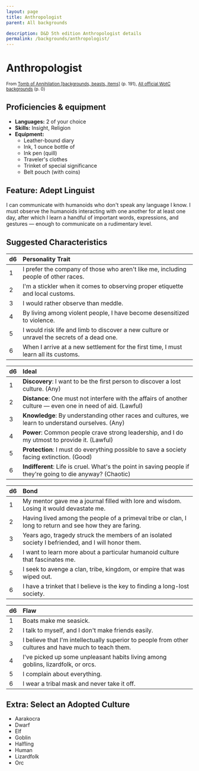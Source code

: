 ```yaml
---
layout: page
title: Anthropologist
parent: All backgrounds

description: D&D 5th edition Anthropologist details
permalink: /backgrounds/anthropologist/
---
```

# Anthropologist

<small>From <a target="_blank" href="https://dnd.wizards.com/products/tabletop-games/rpg-products/tomb-annihilation">Tomb of Annihilation [backgrounds, beasts, items]</a> (p. 191), <a target="_blank" href="https://flapkan.com/faq#What-is-the-source-All-official-WotC-backgrounds-and-how-does-it-work">All official WotC backgrounds</a> (p. 0)</small>


## Proficiencies & equipment

- **Languages:** 2 of your choice
- **Skills:** Insight, Religion
- **Equipment:** 
  - Leather-bound diary
  - Ink, 1 ounce bottle of
  - Ink pen (quill)
  - Traveler's clothes
  - Trinket of special significance
  - Belt pouch (with coins)

## Feature: Adept Linguist


I can communicate with humanoids who don't speak any language I know. I must observe the humanoids interacting with one another for at least one day, after which I learn a handful of important words, expressions, and gestures ― enough to communicate on a rudimentary level.

## Suggested Characteristics


| d6 | Personality Trait |
|:----------------------------|:------------------|
| 1 | I prefer the company of those who aren't like me, including people of other races. |
| 2 | I'm a stickler when it comes to observing proper etiquette and local customs. |
| 3 | I would rather observe than meddle. |
| 4 | By living among violent people, I have become desensitized to violence. |
| 5 | I would risk life and limb to discover a new culture or unravel the secrets of a dead one. |
| 6 | When I arrive at a new settlement for the first time, I must learn all its customs. |

| d6 | Ideal |
|:----------------------------|:------|
| 1 | **Discovery**: I want to be the first person to discover a lost culture. (Any) |
| 2 | **Distance**: One must not interfere with the affairs of another culture ― even one in need of aid. (Lawful) |
| 3 | **Knowledge**: By understanding other races and cultures, we learn to understand ourselves. (Any) |
| 4 | **Power**: Common people crave strong leadership, and I do my utmost to provide it. (Lawful) |
| 5 | **Protection**: I must do everything possible to save a society facing extinction. (Good) |
| 6 | **Indifferent**: Life is cruel. What's the point in saving people if they're going to die anyway? (Chaotic) |

| d6 | Bond |
|:----------------------------|:------------------|
| 1 | My mentor gave me a journal filled with lore and wisdom. Losing it would devastate me. |
| 2 | Having lived among the people of a primeval tribe or clan, I long to return and see how they are faring. |
| 3 | Years ago, tragedy struck the members of an isolated society I befriended, and I will honor them. |
| 4 | I want to learn more about a particular humanoid culture that fascinates me. |
| 5 | I seek to avenge a clan, tribe, kingdom, or empire that was wiped out. |
| 6 | I have a trinket that I believe is the key to finding a long-lost society. |

| d6 | Flaw |
|:----------------------------|:------------------|
| 1 | Boats make me seasick. |
| 2 | I talk to myself, and I don't make friends easily. |
| 3 | I believe that I'm intellectually superior to people from other cultures and have much to teach them. |
| 4 | I've picked up some unpleasant habits living among goblins, lizardfolk, or orcs. |
| 5 | I complain about everything. |
| 6 | I wear a tribal mask and never take it off. |

## Extra: Select an Adopted Culture


- Aarakocra
- Dwarf
- Elf
- Goblin
- Halfling
- Human
- Lizardfolk
- Orc